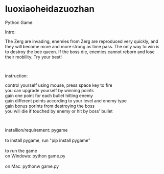 # luoxiaoheidazuozhan

Python Game 

Intro:

<p>
  The Zerg are invading, enemies from Zerg are reproduced very quickly, and they will become more and more strong as time pass.
The only way to win is to destroy the bee queen. If the boss die, enemies cannot reborn and lose their mobility. Try your best!
</p>
<br>
<p>
  instruction:

  control yourself using mouse, press space key to fire <br>
  you can upgrade yourself by winning points <br>
  gain one point for each bullet hitting enemy <br>
  gain different points according to your level and enemy type<br>
  gain bonus porints from destroying the boss <br>
  you will die if touched by enemy or hit by boss' bullet <br>
</p>

<br>
<p>
  installion/requirement:
  pygame <br>
  <br>
  to install pygame, run "pip install pygame" <br>
  <br>
  to run the game <br>
  on Windows: python game.py <br>
  <br>
  on Mac: pythonw game.py <br>
</p>
